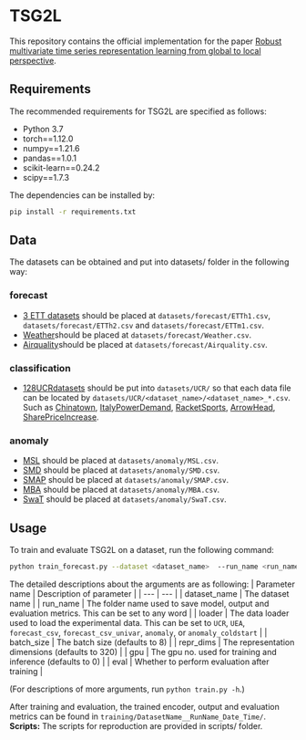 # TSG2L
This repository contains the official implementation for the paper [Robust multivariate time series representation learning from global to local perspective]().

## Requirements
The recommended requirements for TSG2L are specified as follows:

- Python 3.7
- torch==1.12.0
- numpy==1.21.6
- pandas==1.0.1
- scikit-learn==0.24.2
- scipy==1.7.3

The dependencies can be installed by:
```bash
pip install -r requirements.txt
```
## Data 
The datasets can be obtained and put into datasets/ folder in the following way:
### forecast
- [3 ETT datasets](https://github.com/zhouhaoyi/ETDataset) should be placed at `datasets/forecast/ETTh1.csv`, `datasets/forecast/ETTh2.csv` and `datasets/forecast/ETTm1.csv`.
- [Weather](https://archive.ics.uci.edu/dataset/381/beijing+pm2+5+data)should be placed at `datasets/forecast/Weather.csv`.
- [Airquality](https://archive.ics.uci.edu/dataset/360/air+quality)should be placed at `datasets/forecast/Airquality.csv`.
### classification
- [128UCRdatasets](https://www.cs.ucr.edu/~eamonn/time_series_data_2018) should be put into `datasets/UCR/` so that each data file can be located by `datasets/UCR/<dataset_name>/<dataset_name>_*.csv`.
Such as [Chinatown](https://www.cs.ucr.edu/~eamonn/time_series_data_2018/Chinatown), [ItalyPowerDemand](https://www.cs.ucr.edu/~eamonn/time_series_data_2018/ItalyPowerDemand), [RacketSports](https://www.cs.ucr.edu/~eamonn/time_series_data_2018/RacketSports), [ArrowHead](https://www.cs.ucr.edu/~eamonn/time_series_data_2018/ArrowHead), [SharePriceIncrease](https://www.cs.ucr.edu/~eamonn/time_series_data_2018/SharePriceIncrease).
### anomaly
- [MSL](https://github.com/zhouhaoyi/ETDataset) should be placed at `datasets/anomaly/MSL.csv`.
- [SMD](https://github.com/NetManAIOps/OmniAnomaly) should be placed at `datasets/anomaly/SMD.csv`.
- [SMAP](https://en.wikipedia.org/wiki/Soil_Moisture_Active_Passive) should be placed at `datasets/anomaly/SMAP.csv`.
- [MBA](https://paperswithcode.com/dataset/mit-bih-arrhythmia-database) should be placed at `datasets/anomaly/MBA.csv`.
- [SwaT](https://drive.google.com/drive/folders/1ABZKdclka3e2NXBSxS9z2YF59p7g2Y5I) should be placed at `datasets/anomaly/SwaT.csv`.
## Usage
To train and evaluate TSG2L on a dataset, run the following command:
```bash
python train_forecast.py --dataset <dataset_name>  --run_name <run_name> --loader <loader> --gpu <gpu> 
```
The detailed descriptions about the arguments are as following:
| Parameter name | Description of parameter |
| --- | --- |
| dataset_name | The dataset name |
| run_name | The folder name used to save model, output and evaluation metrics. This can be set to any word |
| loader | The data loader used to load the experimental data. This can be set to `UCR`, `UEA`, `forecast_csv`, `forecast_csv_univar`, `anomaly`, or `anomaly_coldstart` |
| batch_size | The batch size (defaults to 8) |
| repr_dims | The representation dimensions (defaults to 320) |
| gpu | The gpu no. used for training and inference (defaults to 0) |
| eval | Whether to perform evaluation after training |

(For descriptions of more arguments, run `python train.py -h`.)

After training and evaluation, the trained encoder, output and evaluation metrics can be found in `training/DatasetName__RunName_Date_Time/`. 
**Scripts:** The scripts for reproduction are provided in scripts/ folder.
